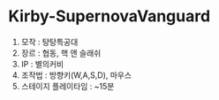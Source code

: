 # Kirby-SupernovaVanguard
1. 모작 : 탕탕특공대
2. 장르 : 협동, 핵 앤 슬래쉬
3. IP : 별의커비
4. 조작법 : 방향키(W,A,S,D), 마우스
5. 스테이지 플레이타임 : ~15분
